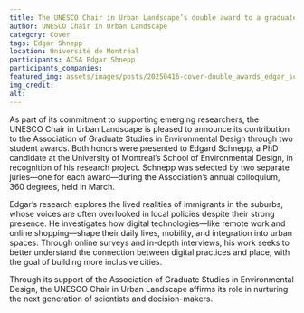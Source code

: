 ```yaml
---
title: The UNESCO Chair in Urban Landscape’s double award to a graduate student
author: UNESCO Chair in Urban Landscape
category: Cover
tags: Edgar Shnepp
location: Université de Montréal
participants: ACSA Edgar Shnepp
participants_companies: 
featured_img: assets/images/posts/20250416-cover-double_awards_edgar_schnepp.jpg
img_credit: 
alt:
---
```

As part of its commitment to supporting emerging researchers, the UNESCO Chair in Urban Landscape is pleased to announce its contribution to the Association of Graduate Studies in Environmental Design through two student awards. Both honors were presented to Edgard Schnepp, a PhD candidate at the University of Montreal’s School of Environmental Design, in recognition of his research project. Schnepp was selected by two separate juries—one for each award—during the Association’s annual colloquium, 360 degrees, held in March.


Edgar’s research explores the lived realities of immigrants in the suburbs, whose voices are often overlooked in local policies despite their strong presence. He investigates how digital technologies—like remote work and online shopping—shape their daily lives, mobility, and integration into urban spaces. Through online surveys and in-depth interviews, his work seeks to better understand the connection between digital practices and place, with the goal of building more inclusive cities.


Through its support of the Association of Graduate Studies in Environmental Design, the UNESCO Chair in Urban Landscape affirms its role in nurturing the next generation of scientists and decision-makers.
